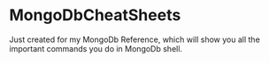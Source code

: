 # MongoDbCheatSheets
Just created for my MongoDb Reference, which will show you all the important commands you do in MongoDb shell.
